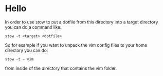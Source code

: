 # Hello

In order to use stow to put a dotfile from this directory
into a target directory you can do a command like:

    stow -t <target> <dotfile>

So for example if you want to unpack the vim config files to your home
directory you can do:

    stow -t ~ vim

from inside of the directory that contains the vim folder.
